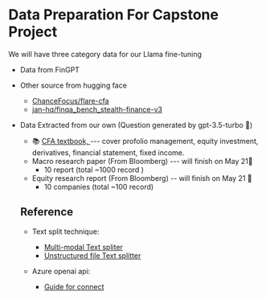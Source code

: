# Data Preparation For Capstone Project

We will have three category data for our Llama fine-tuning 


- Data from FinGPT 

- Other source from hugging face

  - [ChanceFocus/flare-cfa](https://huggingface.co/datasets/ChanceFocus/flare-cfa)
  - [jan-hq/finqa_bench_stealth-finance-v3](https://huggingface.co/datasets/jan-hq/finqa_bench_stealth-finance-v3?row=36)

- Data Extracted from our own (Question generated by gpt-3.5-turbo :robot:)

  - :books: [CFA textbook, ](https://page.sapp.edu.vn/hubfs/T%C3%A0i%20li%E1%BB%87u%20CFA%20Level%201/Secret%20Sauce%20CFA%20Level%201.pdf)  --- cover profolio management, equity investment, derivatives, financial statement, fixed income. 
  - Macro research paper (From Bloomberg) --- will finish on May 21:see_no_evil:
    - 10 report (total ~1000 record )
  - Equity research report (From Bloomberg) -- will finish on May 21 :see_no_evil:
    - 10 companies (total ~100 record)

  

  

  

  

  ## Reference

  - Text split technique: 
    - [Multi-modal Text spliter](https://github.com/langchain-ai/langchain/blob/master/cookbook/Multi_modal_RAG.ipynb)
    - [Unstructured file Text splitter](https://python.langchain.com/v0.1/docs/integrations/document_loaders/unstructured_file/)

  - Azure openai api:

    - [Guide for connect](https://learn.microsoft.com/en-us/azure/ai-services/openai/how-to/switching-endpoints)

    



